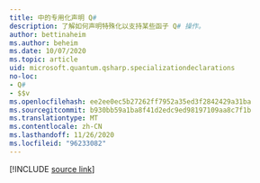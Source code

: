 ```yaml
---
title: 中的专用化声明 Q#
description: 了解如何声明特殊化以支持某些函子 Q# 操作。
author: bettinaheim
ms.author: beheim
ms.date: 10/07/2020
ms.topic: article
uid: microsoft.quantum.qsharp.specializationdeclarations
no-loc:
- Q#
- $$v
ms.openlocfilehash: ee2ee0ec5b27262ff7952a35ed3f2842429a31ba
ms.sourcegitcommit: b930bb59a1ba8f41d2edc9ed98197109aa8c7f1b
ms.translationtype: MT
ms.contentlocale: zh-CN
ms.lasthandoff: 11/26/2020
ms.locfileid: "96233082"
---
```

<!-- 
# Specialization declarations in Q#
-->

[!INCLUDE [source link](~/includes/qsharp-language/Specifications/Language/1_ProgramStructure/4_SpecializationDeclarations.md)]

